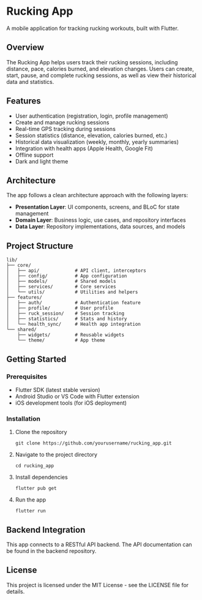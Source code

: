 # Rucking App

A mobile application for tracking rucking workouts, built with Flutter.

## Overview

The Rucking App helps users track their rucking sessions, including distance, pace, calories burned, and elevation changes. Users can create, start, pause, and complete rucking sessions, as well as view their historical data and statistics.

## Features

- User authentication (registration, login, profile management)
- Create and manage rucking sessions
- Real-time GPS tracking during sessions
- Session statistics (distance, elevation, calories burned, etc.)
- Historical data visualization (weekly, monthly, yearly summaries)
- Integration with health apps (Apple Health, Google Fit)
- Offline support
- Dark and light theme

## Architecture

The app follows a clean architecture approach with the following layers:

- **Presentation Layer**: UI components, screens, and BLoC for state management
- **Domain Layer**: Business logic, use cases, and repository interfaces
- **Data Layer**: Repository implementations, data sources, and models

## Project Structure

```
lib/
├── core/
│   ├── api/             # API client, interceptors
│   ├── config/          # App configuration
│   ├── models/          # Shared models
│   ├── services/        # Core services
│   └── utils/           # Utilities and helpers
├── features/
│   ├── auth/            # Authentication feature
│   ├── profile/         # User profile
│   ├── ruck_session/    # Session tracking
│   ├── statistics/      # Stats and history
│   └── health_sync/     # Health app integration
└── shared/
    ├── widgets/         # Reusable widgets
    └── theme/           # App theme
```

## Getting Started

### Prerequisites

- Flutter SDK (latest stable version)
- Android Studio or VS Code with Flutter extension
- iOS development tools (for iOS deployment)

### Installation

1. Clone the repository
   ```
   git clone https://github.com/yourusername/rucking_app.git
   ```

2. Navigate to the project directory
   ```
   cd rucking_app
   ```

3. Install dependencies
   ```
   flutter pub get
   ```

4. Run the app
   ```
   flutter run
   ```

## Backend Integration

This app connects to a RESTful API backend. The API documentation can be found in the backend repository.

## License

This project is licensed under the MIT License - see the LICENSE file for details. 
